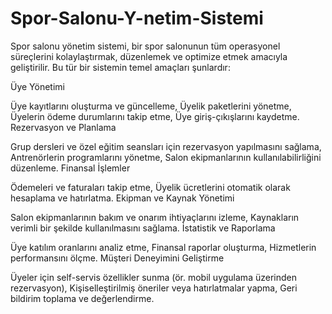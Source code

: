 # Spor-Salonu-Y-netim-Sistemi
Spor salonu yönetim sistemi, bir spor salonunun tüm operasyonel süreçlerini kolaylaştırmak, düzenlemek ve optimize etmek amacıyla geliştirilir. Bu tür bir sistemin temel amaçları şunlardır:

Üye Yönetimi

Üye kayıtlarını oluşturma ve güncelleme,
Üyelik paketlerini yönetme,
Üyelerin ödeme durumlarını takip etme,
Üye giriş-çıkışlarını kaydetme.
Rezervasyon ve Planlama

Grup dersleri ve özel eğitim seansları için rezervasyon yapılmasını sağlama,
Antrenörlerin programlarını yönetme,
Salon ekipmanlarının kullanılabilirliğini düzenleme.
Finansal İşlemler

Ödemeleri ve faturaları takip etme,
Üyelik ücretlerini otomatik olarak hesaplama ve hatırlatma.
Ekipman ve Kaynak Yönetimi

Salon ekipmanlarının bakım ve onarım ihtiyaçlarını izleme,
Kaynakların verimli bir şekilde kullanılmasını sağlama.
İstatistik ve Raporlama

Üye katılım oranlarını analiz etme,
Finansal raporlar oluşturma,
Hizmetlerin performansını ölçme.
Müşteri Deneyimini Geliştirme

Üyeler için self-servis özellikler sunma (ör. mobil uygulama üzerinden rezervasyon),
Kişiselleştirilmiş öneriler veya hatırlatmalar yapma,
Geri bildirim toplama ve değerlendirme.

